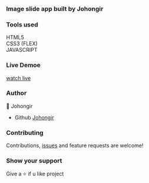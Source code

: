 ### Image slide app built by Johongir

### Tools used
HTML5\
CSS3 (FLEX)\
JAVASCRIPT
 


### Live Demoe
[watch live](https://johongirr.github.io/image-slider-js/)


### Author
:man: Johongir 
* Github [Johongir](https://github.com/Johongirr)
 

### Contributing
Contributions, [issues](https://github.com/Johongirr/image-slider-js/issues) and feature requests are welcome!


### Show your support
Give a :star: if u like project



